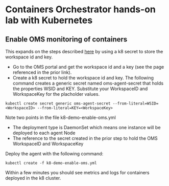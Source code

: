 # Containers Orchestrator hands-on lab with Kubernetes

## Enable OMS monitoring of containers

This expands on the steps described [here](https://docs.microsoft.com/en-us/azure/container-service/container-service-kubernetes-oms) by using a k8 secret to store the workspace id and key.

 - Go to the OMS portal and get the workspace id and a key (see the page referenced in the prior link).
 - Create a k8 secret to hold the workspace id and key. The following command creates a generic secret named oms-agent-secret that holds the properties WSID and KEY. Substitute your WorkspaceID and WorkspaceKey for the placholder values.

```shell
kubectl create secret generic oms-agent-secret --from-literal=WSID=<WorkspaceID> --from-literal=KEY=<WorkspaceKey>
```

Note two points in the file k8-demo-enable-oms.yml
 - The deployment type is DaemonSet which means one instance will be deployed to each agent Node
 - The reference to the secret created in the prior step to hold the OMS WorkspaceID and WorkspaceKey

Deploy the agent with the following command:

```shell
kubectl create -f k8-demo-enable-oms.yml
```

Within a few minutes you should see metrics and logs for containers deployed in the k8 cluster.
